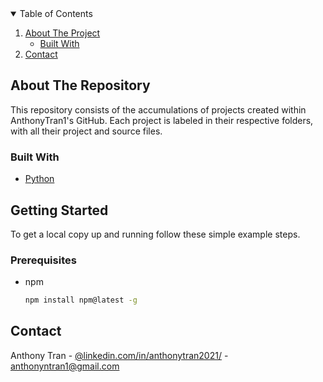 <!-- TABLE OF CONTENTS -->
<details open="open">
  <summary>Table of Contents</summary>
  <ol>
    <li>
      <a href="#about-the-project">About The Project</a>
      <ul>
        <li><a href="#built-with">Built With</a></li>
      </ul>
    </li>
    <li><a href="#contact">Contact</a></li>
  </ol>
</details>

## About The Repository

This repository consists of the accumulations of projects created within AnthonyTran1's GitHub. Each project is labeled in their respective folders, with all their project and source files.

### Built With

* [Python](https://www.python.org/)



<!-- GETTING STARTED -->
## Getting Started

To get a local copy up and running follow these simple example steps.

### Prerequisites

* npm
  ```sh
  npm install npm@latest -g
  ```

<!-- CONTACT -->
## Contact

Anthony Tran - [@linkedin.com/in/anthonytran2021/](https://www.linkedin.com/in/anthonytran2021/) - anthonyntran1@gmail.com
